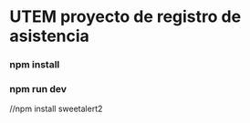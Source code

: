 # UTEM proyecto de registro de asistencia

### npm install
### npm run dev

//npm install sweetalert2